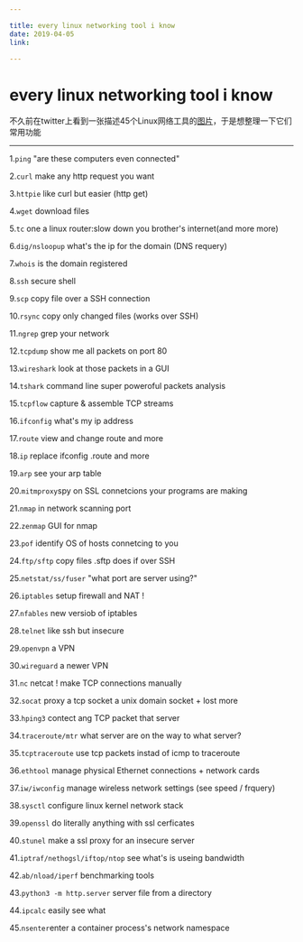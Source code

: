 ```yaml
---

title: every linux networking tool i know
date: 2019-04-05
link: 

---
```



# every linux networking tool i know

不久前在twitter上看到一张描述45个Linux网络工具的[图片](https://wizardzines.com/networking-tools-poster/)，于是想整理一下它们常用功能

----

1.`ping` "are these computers even connected"

2.`curl` make any http request  you want

3.`httpie` like curl but easier (http get)

4.`wget` download files

5.`tc` one a linux router:slow down you brother's internet(and more more)

6.`dig/nsloopup` what's the ip for the domain (DNS requery)

7.`whois` is the domain registered

8.`ssh` secure shell

9.`scp` copy file over a SSH connection

10.`rsync` copy only changed files (works over SSH)

11.`ngrep` grep your network

12.`tcpdump` show me all packets on port 80

13.`wireshark` look at those packets in a GUI

14.`tshark` command line super poweroful packets analysis

15.`tcpflow` capture & assemble TCP streams

16.`ifconfig` what's my ip address

17.`route` view and change route and more

18.`ip` replace ifconfig .route and more

19.`arp` see your arp table

20.`mitmproxy`spy on SSL connetcions your programs are making

21.`nmap` in network scanning port

22.`zenmap` GUI for nmap

23.`pof` identify OS of hosts connetcing to you

24.`ftp/sftp` copy files .sftp does if over SSH

25.`netstat/ss/fuser` "what port are server using?"

26.`iptables` setup firewall and NAT !

27.`nfables` new versiob of iptables

28.`telnet` like ssh but insecure

29.`openvpn` a VPN

30.`wireguard` a newer VPN

31.`nc` netcat ! make TCP connections manually

32.`socat` proxy a tcp socket a unix domain socket + lost more

33.`hping3` contect ang TCP packet that server 

34.`traceroute/mtr` what server are on the way to what server?

35.`tcptraceroute` use tcp packets instad of icmp to traceroute

36.`ethtool` manage physical Ethernet connections + network cards

37.`iw/iwconfig` manage wireless network settings (see speed / frquery)

38.`sysctl` configure linux kernel network stack

39.`openssl` do literally anything with ssl cerficates

40.`stunel` make a ssl proxy for an insecure server

41.`iptraf/nethogsl/iftop/ntop` see what's is useing bandwidth

42.`ab/nload/iperf` benchmarking tools

43.`python3 -m http.server` server file from a directory

44.`ipcalc` easily see what

45.`nsenter`enter a container process's network namespace